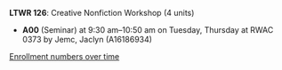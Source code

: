 **LTWR 126**: Creative Nonfiction Workshop (4 units)

- **A00** (Seminar) at 9:30 am–10:50 am on Tuesday, Thursday at RWAC 0373 by Jemc, Jaclyn (A16186934)

[Enrollment numbers over time](./LTWR126.tsv)
